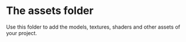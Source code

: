 # The assets folder
Use this folder to add the models, textures, shaders and other assets of your project.
